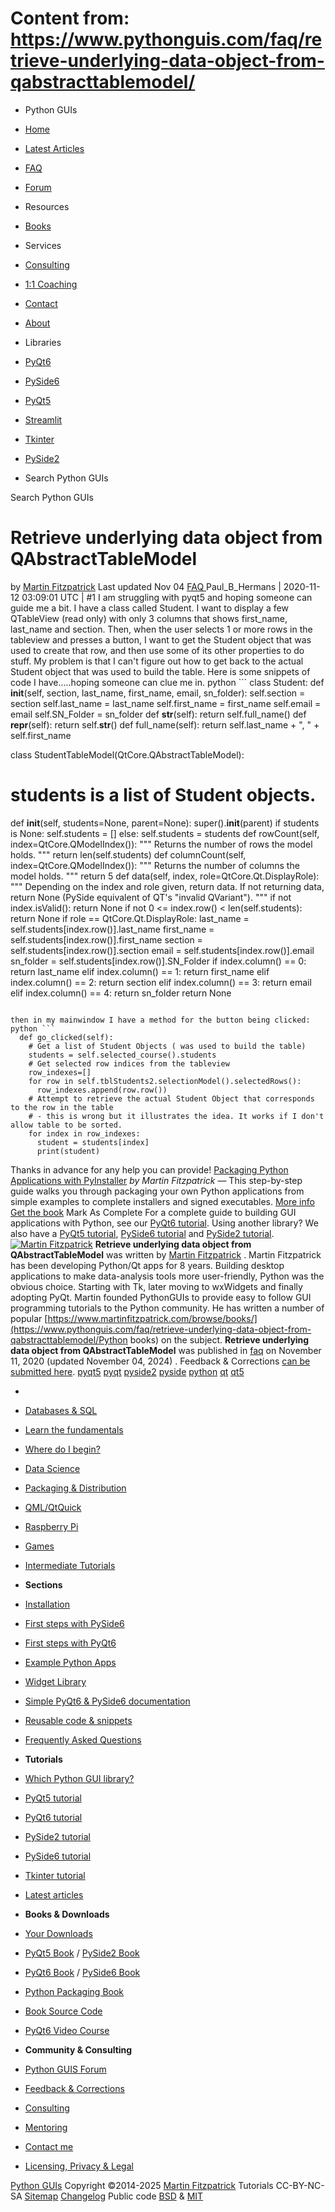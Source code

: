 # Content from: https://www.pythonguis.com/faq/retrieve-underlying-data-object-from-qabstracttablemodel/

[](https://www.pythonguis.com/faq/retrieve-underlying-data-object-from-qabstracttablemodel/#menu)
  * Python GUIs
  * [Home](https://www.pythonguis.com/)
  * [Latest Articles](https://www.pythonguis.com/latest/)
  * [FAQ](https://www.pythonguis.com/faq/)
  * [Forum ](https://forum.pythonguis.com/)
  * Resources
  * [Books](https://www.pythonguis.com/books/)
  * Services
  * [Consulting](https://www.pythonguis.com/hire/)
  * [1:1 Coaching](https://www.pythonguis.com/live/)
  * [Contact](https://www.pythonguis.com/contact/)
  * [About](https://www.pythonguis.com/about/)
  * Libraries
  * [PyQt6](https://www.pythonguis.com/pyqt6/)
  * [PySide6](https://www.pythonguis.com/pyside6/)
  * [PyQt5](https://www.pythonguis.com/pyqt5/)
  * [Streamlit](https://www.pythonguis.com/streamlit/)
  * [Tkinter](https://www.pythonguis.com/tkinter/)
  * [PySide2](https://www.pythonguis.com/pyside2/)


  * Search Python GUIs


[](https://www.pythonguis.com "Python GUIs")
Search Python GUIs
# Retrieve underlying data object from QAbstractTableModel
by [Martin Fitzpatrick](https://www.pythonguis.com/authors/martin-fitzpatrick/) Last updated Nov 04 [ FAQ ](https://www.pythonguis.com/faq/)
Paul_B_Hermans | 2020-11-12 03:09:01 UTC | #1
I am struggling with pyqt5 and hoping someone can guide me a bit. I have a class called Student. I want to display a few QTableView (read only) with only 3 columns that shows first_name, last_name and section.
Then, when the user selects 1 or more rows in the tableview and presses a button, I want to get the Student object that was used to create that row, and then use some of its other properties to do stuff.
My problem is that I can't figure out how to get back to the actual Student object that was used to build the table. Here is some snippets of code I have.....hoping someone can clue me in.
python ```
class Student:
  def __init__(self, section, last_name, first_name, email, sn_folder):
    self.section = section
    self.last_name = last_name
    self.first_name = first_name
    self.email = email
    self.SN_Folder = sn_folder
  def __str__(self):
    return self.full_name()
  def __repr__(self):
    return self.__str__()
  def full_name(self):
    return self.last_name + ", " + self.first_name

class StudentTableModel(QtCore.QAbstractTableModel):
  # students is a list of Student objects.
  def __init__(self, students=None, parent=None):
    super().__init__(parent)
    if students is None:
      self.students = []
    else:
      self.students = students
  def rowCount(self, index=QtCore.QModelIndex()):
    """ Returns the number of rows the model holds. """
    return len(self.students)
  def columnCount(self, index=QtCore.QModelIndex()):
    """ Returns the number of columns the model holds. """
    return 5
  def data(self, index, role=QtCore.Qt.DisplayRole):
    """ Depending on the index and role given, return data. If not
      returning data, return None (PySide equivalent of QT's
      "invalid QVariant").
    """
    if not index.isValid():
      return None
    if not 0 <= index.row() < len(self.students):
      return None
    if role == QtCore.Qt.DisplayRole:
      last_name = self.students[index.row()].last_name
      first_name = self.students[index.row()].first_name
      section = self.students[index.row()].section
      email = self.students[index.row()].email
      sn_folder = self.students[index.row()].SN_Folder
      if index.column() == 0:
        return last_name
      elif index.column() == 1:
        return first_name
      elif index.column() == 2:
        return section
      elif index.column() == 3:
        return email
      elif index.column() == 4:
        return sn_folder
    return None

```

then in my mainwindow I have a method for the button being clicked:
python ```
  def go_clicked(self):
    # Get a list of Student Objects ( was used to build the table)
    students = self.selected_course().students
    # Get selected row indices from the tableview
    row_indexes=[]
    for row in self.tblStudents2.selectionModel().selectedRows():
      row_indexes.append(row.row())
    # Attempt to retrieve the actual Student Object that corresponds to the row in the table
    # - this is wrong but it illustrates the idea. It works if I don't allow table to be sorted.
    for index in row_indexes:
      student = students[index]
      print(student)

```

Thanks in advance for any help you can provide!
[Packaging Python Applications with PyInstaller](https://www.pythonguis.com/packaging-book/) _by Martin Fitzpatrick_ — This step-by-step guide walks you through packaging your own Python applications from simple examples to complete installers and signed executables. 
[More info ](https://www.pythonguis.com/packaging-book/) [Get the book](https://secure.pythonguis.com/01hf77hrbf5v8z5kjtwbhmbwjz/)
Mark As Complete 
For a complete guide to building GUI applications with Python, see our [PyQt6 tutorial](https://www.pythonguis.com/pyqt6-tutorial/). Using another library? We also have a [PyQt5 tutorial](https://www.pythonguis.com/pyqt5-tutorial/), [PySide6 tutorial](https://www.pythonguis.com/pyside6-tutorial/) and [PySide2 tutorial](https://www.pythonguis.com/pyside2-tutorial/).
[![Martin Fitzpatrick](https://www.pythonguis.com/static/theme/images/authors/martin-fitzpatrick.jpg)](https://www.pythonguis.com/authors/martin-fitzpatrick/)
**Retrieve underlying data object from QAbstractTableModel** was written by [Martin Fitzpatrick](https://www.pythonguis.com/authors/martin-fitzpatrick/) . 
Martin Fitzpatrick has been developing Python/Qt apps for 8 years. Building desktop applications to make data-analysis tools more user-friendly, Python was the obvious choice. Starting with Tk, later moving to wxWidgets and finally adopting PyQt. Martin founded PythonGUIs to provide easy to follow GUI programming tutorials to the Python community. He has written a number of popular [https://www.martinfitzpatrick.com/browse/books/](https://www.pythonguis.com/faq/retrieve-underlying-data-object-from-qabstracttablemodel/Python books) on the subject. 
**Retrieve underlying data object from QAbstractTableModel** was published in [faq](https://www.pythonguis.com/faq/) on November 11, 2020 (updated November 04, 2024) . Feedback & Corrections [can be submitted here](https://tally.so/r/wbvxNE). 
[ pyqt5](https://www.pythonguis.com/topics/pyqt5/) [pyqt](https://www.pythonguis.com/topics/pyqt/) [ pyside2](https://www.pythonguis.com/topics/pyside2/) [pyside](https://www.pythonguis.com/topics/pyside/) [python](https://www.pythonguis.com/topics/python/) [qt](https://www.pythonguis.com/topics/qt/) [qt5](https://www.pythonguis.com/topics/qt5/)
  * [](https://www.pythonguis.com/ "Python GUIs")
  * [Databases & SQL](https://www.pythonguis.com/topics/databases/)
  * [Learn the fundamentals](https://www.pythonguis.com/topics/foundation/)
  * [Where do I begin?](https://www.pythonguis.com/topics/getting-started/)
  * [Data Science](https://www.pythonguis.com/topics/data-science/)
  * [Packaging & Distribution](https://www.pythonguis.com/topics/packaging/)
  * [QML/QtQuick](https://www.pythonguis.com/topics/qml/)
  * [Raspberry Pi](https://www.pythonguis.com/topics/raspberry-pi/)
  * [Games](https://www.pythonguis.com/topics/games/)
  * [Intermediate Tutorials](https://www.pythonguis.com/topics/intermediate/)


  * **Sections**
  * [Installation](https://www.pythonguis.com/installation/)
  * [First steps with PySide6](https://www.pythonguis.com/tutorials/pyside6-creating-your-first-window/)
  * [First steps with PyQt6](https://www.pythonguis.com/tutorials/pyqt6-creating-your-first-window/)
  * [Example Python Apps](https://www.pythonguis.com/examples/)
  * [Widget Library](https://www.pythonguis.com/widgets/)
  * [Simple PyQt6 & PySide6 documentation](https://www.pythonguis.com/docs/)
  * [Reusable code & snippets](https://www.pythonguis.com/code/)
  * [Frequently Asked Questions](https://www.pythonguis.com/faq/)


  * **Tutorials**
  * [Which Python GUI library?](https://www.pythonguis.com/faq/which-python-gui-library/)
  * [PyQt5 tutorial](https://www.pythonguis.com/pyqt5-tutorial/)
  * [PyQt6 tutorial](https://www.pythonguis.com/pyqt6-tutorial/)
  * [PySide2 tutorial](https://www.pythonguis.com/pyside2-tutorial/)
  * [PySide6 tutorial](https://www.pythonguis.com/pyside6-tutorial/)
  * [Tkinter tutorial](https://www.pythonguis.com/tkinter-tutorial/)
  * [Latest articles](https://www.pythonguis.com/blog/)


  * **Books & Downloads**
  * [ Your Downloads](https://www.martinfitzpatrick.com/library/)
  * [PyQt5 Book](https://www.pythonguis.com/pyqt5-book/) / [PySide2 Book](https://www.pythonguis.com/pyside2-book/)
  * [PyQt6 Book](https://www.pythonguis.com/pyqt6-book/) / [PySide6 Book](https://www.pythonguis.com/pyside6-book/)
  * [Python Packaging Book](https://www.pythonguis.com/packaging-book/)
  * [ Book Source Code](https://www.pythonguis.com/books/downloads/)
  * [ PyQt6 Video Course](https://www.martinfitzpatrick.com/pyqt6-crash-course/)


  * **Community & Consulting**
  * [ Python GUIS Forum ](https://forum.pythonguis.com/)
  * [ Feedback & Corrections](https://tally.so/r/wbvxNE)
  * [Consulting](https://www.pythonguis.com/hire/)
  * [Mentoring](https://www.pythonguis.com/live/)
  * [Contact me](https://www.martinfitzpatrick.com/contact)
  * [Licensing, Privacy & Legal](https://www.martinfitzpatrick.com/legal)


[](https://twitter.com/pythonguis) [](https://github.com/pythonguis) [](https://www.facebook.com/pythonguis) [](https://www.youtube.com/channel/UCMW4KwSlygaDef0tgqPjbRQ) [](https://www.linkedin.com/company/pythonguis/)
[Python GUIs](https://www.pythonguis.com/) Copyright ©2014-2025 [ Martin Fitzpatrick](https://www.martinfitzpatrick.com)
Tutorials CC-BY-NC-SA [Sitemap](https://www.pythonguis.com/sitemap/) [Changelog](https://www.pythonguis.com/changelog/) Public code [BSD](https://opensource.org/licenses/BSD-2-Clause) & [MIT](https://opensource.org/licenses/MIT)
